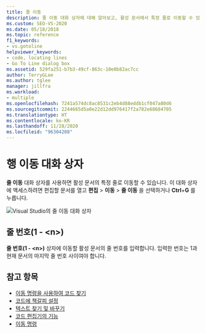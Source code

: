 ```yaml
---
title: 줄 이동
description: 줄 이동 대화 상자에 대해 알아보고, 활성 문서에서 특정 줄로 이동할 수 있는 방법을 알아봅니다.
ms.custom: SEO-VS-2020
ms.date: 05/18/2018
ms.topic: reference
f1_keywords:
- vs.gotoline
helpviewer_keywords:
- code, locating lines
- Go To Line dialog box
ms.assetid: 529fa251-b7b3-49cf-863c-10e0b82ac7cc
author: TerryGLee
ms.author: tglee
manager: jillfra
ms.workload:
- multiple
ms.openlocfilehash: 7241a574dc8ac8531c2eb4d88eddb1cf047a80d6
ms.sourcegitcommit: 2244665d5a0e22d12dd976417f2a782e68684705
ms.translationtype: HT
ms.contentlocale: ko-KR
ms.lasthandoff: 11/28/2020
ms.locfileid: "96304208"
---
```

# <a name="go-to-line-dialog-box"></a>행 이동 대화 상자

**줄 이동** 대화 상자를 사용하면 활성 문서의 특정 줄로 이동할 수 있습니다. 이 대화 상자에 액세스하려면 편집할 문서를 열고 **편집** > **이동** > **줄 이동** 을 선택하거나 **Ctrl**+**G** 를 누릅니다.

![Visual Studio의 줄 이동 대화 상자](media/go-to-line-dialog-box.png)

## <a name="line-number-1---n"></a>줄 번호(1 - \<n>)

**줄 번호(1 - \<n>)** 상자에 이동할 활성 문서의 줄 번호를 입력합니다. 입력한 번호는 1과 현재 문서의 마지막 줄 번호 사이여야 합니다.

## <a name="see-also"></a>참고 항목

- [이동 명령을 사용하여 코드 찾기](../../ide/go-to.md)
- [코드에 책갈피 설정](../../ide/setting-bookmarks-in-code.md)
- [텍스트 찾기 및 바꾸기](../../ide/finding-and-replacing-text.md)
- [코드 편집기의 기능](../../ide/writing-code-in-the-code-and-text-editor.md)
- [이동 명령](go-to-command.md)
